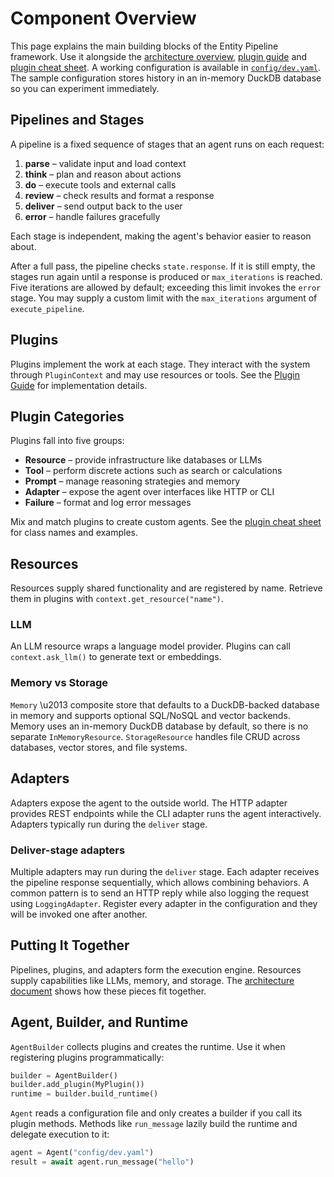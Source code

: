 # Component Overview

This page explains the main building blocks of the Entity Pipeline framework. Use it alongside the [architecture overview](https://github.com/Ladvien/entity/blob/main/architecture/general.md), [plugin guide](plugin_guide.md) and [plugin cheat sheet](plugin_cheatsheet.md). A working configuration is available in [`config/dev.yaml`](https://github.com/Ladvien/entity/blob/main/config/dev.yaml). The sample configuration stores history in an in-memory DuckDB database so you can experiment immediately.

## Pipelines and Stages

A pipeline is a fixed sequence of stages that an agent runs on each request:

1. **parse** – validate input and load context
2. **think** – plan and reason about actions
3. **do** – execute tools and external calls
4. **review** – check results and format a response
5. **deliver** – send output back to the user
6. **error** – handle failures gracefully

Each stage is independent, making the agent's behavior easier to reason about.

After a full pass, the pipeline checks `state.response`. If it is still empty,
the stages run again until a response is produced or `max_iterations` is
reached. Five iterations are allowed by default; exceeding this limit invokes
the `error` stage. You may supply a custom limit with the `max_iterations`
argument of `execute_pipeline`.

## Plugins

Plugins implement the work at each stage. They interact with the system through `PluginContext` and may use resources or tools. See the [Plugin Guide](plugin_guide.md) for implementation details.

## Plugin Categories

Plugins fall into five groups:

- **Resource** – provide infrastructure like databases or LLMs
- **Tool** – perform discrete actions such as search or calculations
- **Prompt** – manage reasoning strategies and memory
- **Adapter** – expose the agent over interfaces like HTTP or CLI
- **Failure** – format and log error messages

Mix and match plugins to create custom agents. See the [plugin cheat sheet](plugin_cheatsheet.md) for class names and examples.

## Resources

Resources supply shared functionality and are registered by name. Retrieve them in plugins with `context.get_resource("name")`.

### LLM

An LLM resource wraps a language model provider. Plugins can call `context.ask_llm()` to generate text or embeddings.

### Memory vs Storage

`Memory` \u2013 composite store that defaults to a DuckDB-backed database in
memory and supports optional SQL/NoSQL and vector backends. Memory uses an
in-memory DuckDB database by default, so there is no separate `InMemoryResource`.
`StorageResource` handles file CRUD across databases, vector stores, and file systems.

## Adapters

Adapters expose the agent to the outside world. The HTTP adapter provides REST endpoints while the CLI adapter runs the agent interactively. Adapters typically run during the `deliver` stage.

### Deliver-stage adapters

Multiple adapters may run during the `deliver` stage. Each adapter receives the pipeline response sequentially, which allows combining behaviors. A common pattern is to send an HTTP reply while also logging the request using `LoggingAdapter`. Register every adapter in the configuration and they will be invoked one after another.

## Putting It Together

Pipelines, plugins, and adapters form the execution engine. Resources supply capabilities like LLMs, memory, and storage. The [architecture document](https://github.com/Ladvien/entity/blob/main/architecture/general.md) shows how these pieces fit together.

## Agent, Builder, and Runtime

`AgentBuilder` collects plugins and creates the runtime. Use it when registering plugins programmatically:

```python
builder = AgentBuilder()
builder.add_plugin(MyPlugin())
runtime = builder.build_runtime()
```

`Agent` reads a configuration file and only creates a builder if you call its plugin methods. Methods like `run_message` lazily build the runtime and delegate execution to it:

```python
agent = Agent("config/dev.yaml")
result = await agent.run_message("hello")
```
